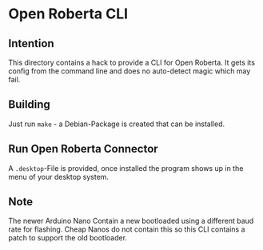 Open Roberta CLI
==

Intention
--

This directory contains a hack to provide a CLI for Open Roberta. It gets its
config from the command line and does no auto-detect magic which may fail.

Building
--

Just run `make` - a Debian-Package is created that can be installed.

Run Open Roberta Connector
--

A `.desktop`-File is provided, once installed the program shows up in the menu
of your desktop system.

Note
--

The newer Arduino Nano Contain a new bootloaded using a different baud rate for
flashing. Cheap Nanos do not contain this so this CLI contains a patch to
support the old bootloader.

